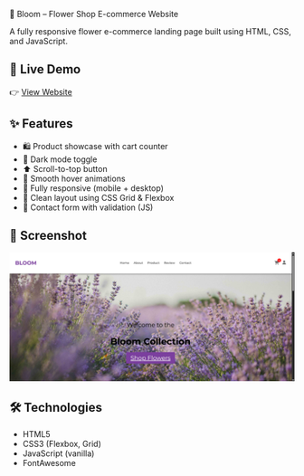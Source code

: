 🌸 Bloom – Flower Shop E-commerce Website

A fully responsive flower e-commerce landing page built using HTML, CSS, and JavaScript.
## 🚀 Live Demo
👉 [View Website](https://sainiaman20.github.io/bloom-flowershop/)

## ✨ Features

- 🛍️ Product showcase with cart counter
- 🌙 Dark mode toggle
- ⬆️ Scroll-to-top button
- 🎯 Smooth hover animations
- 📱 Fully responsive (mobile + desktop)
- 🧠 Clean layout using CSS Grid & Flexbox
- 📩 Contact form with validation (JS)

## 📸 Screenshot
![Preview](./images/screenshot.png)

## 🛠️ Technologies
- HTML5
- CSS3 (Flexbox, Grid)
- JavaScript (vanilla)
- FontAwesome


